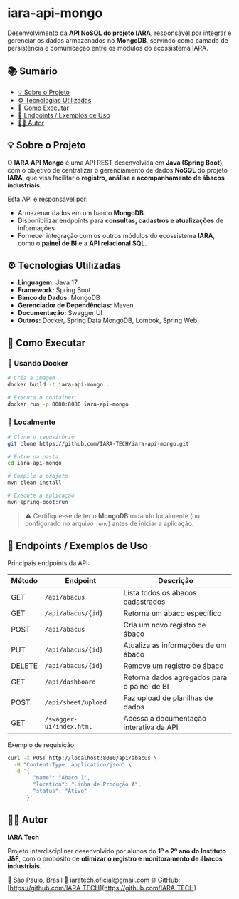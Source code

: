 # iara-api-mongo

Desenvolvimento da **API NoSQL do projeto IARA**, responsável por integrar e gerenciar os dados armazenados no **MongoDB**, servindo como camada de persistência e comunicação entre os módulos do ecossistema IARA.


## 📚 Sumário

* [💡 Sobre o Projeto](#-sobre-o-projeto)
* [⚙️ Tecnologias Utilizadas](#️-tecnologias-utilizadas)
* [🧩 Como Executar](#-como-executar)
* [🧰 Endpoints / Exemplos de Uso](#-endpoints--exemplos-de-uso)
* [👩‍💻 Autor](#-autor)


## 💡 Sobre o Projeto

O **IARA API Mongo** é uma API REST desenvolvida em **Java (Spring Boot)**, com o objetivo de centralizar o gerenciamento de dados **NoSQL** do projeto **IARA**, que visa facilitar o **registro, análise e acompanhamento de ábacos industriais**.

Esta API é responsável por:

* Armazenar dados em um banco **MongoDB**.
* Disponibilizar endpoints para **consultas, cadastros e atualizações** de informações.
* Fornecer integração com os outros módulos do ecossistema **IARA**, como o **painel de BI** e a **API relacional SQL**.


## ⚙️ Tecnologias Utilizadas

* **Linguagem:** Java 17
* **Framework:** Spring Boot
* **Banco de Dados:** MongoDB
* **Gerenciador de Dependências:** Maven
* **Documentação:** Swagger UI
* **Outros:** Docker, Spring Data MongoDB, Lombok, Spring Web


## 🧩 Como Executar

### 🐳 Usando Docker

```bash
# Cria a imagem
docker build -t iara-api-mongo .

# Executa o container
docker run -p 8080:8080 iara-api-mongo
```

### 🧱 Localmente

```bash
# Clone o repositório
git clone https://github.com/IARA-TECH/iara-api-mongo.git

# Entre na pasta
cd iara-api-mongo

# Compile o projeto
mvn clean install

# Execute a aplicação
mvn spring-boot:run
```

> ⚠️ Certifique-se de ter o **MongoDB** rodando localmente (ou configurado no arquivo `.env`) antes de iniciar a aplicação.

## 🧰 Endpoints / Exemplos de Uso

Principais endpoints da API:

| Método | Endpoint                 | Descrição                                   |
| ------ | ------------------------ | ------------------------------------------- |
| GET    | `/api/abacus`            | Lista todos os ábacos cadastrados           |
| GET    | `/api/abacus/{id}`       | Retorna um ábaco específico                 |
| POST   | `/api/abacus`            | Cria um novo registro de ábaco              |
| PUT    | `/api/abacus/{id}`       | Atualiza as informações de um ábaco         |
| DELETE | `/api/abacus/{id}`       | Remove um registro de ábaco                 |
| GET    | `/api/dashboard`         | Retorna dados agregados para o painel de BI |
| POST   | `/api/sheet/upload`      | Faz upload de planilhas de dados            |
| GET    | `/swagger-ui/index.html` | Acessa a documentação interativa da API     |

Exemplo de requisição:

```bash
curl -X POST http://localhost:8080/api/abacus \
  -H "Content-Type: application/json" \
  -d '{
        "name": "Abaco 1",
        "location": "Linha de Produção A",
        "status": "Ativo"
      }'
```

## 👩‍💻 Autor

**IARA Tech**

Projeto Interdisciplinar desenvolvido por alunos do **1º e 2º ano do Instituto J&F**, com o propósito de **otimizar o registro e monitoramento de ábacos industriais**.

📍 São Paulo, Brasil
📧 [iaratech.oficial@gmail.com](mailto:iaratech.oficial@gmail.com)
🌐 GitHub: [https://github.com/IARA-TECH](https://github.com/IARA-TECH)

